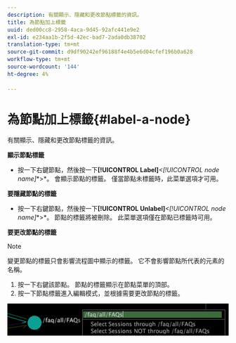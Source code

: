 ```yaml
---
description: 有關顯示、隱藏和更改節點標籤的資訊。
title: 為節點加上標籤
uuid: ded00cc8-2958-4aca-9d45-92afc441e9e2
exl-id: e234aa1b-2f5d-42ec-bad7-2ada0db38702
translation-type: tm+mt
source-git-commit: d9df90242ef96188f4e4b5e6d04cfef196b0a628
workflow-type: tm+mt
source-wordcount: '144'
ht-degree: 4%

---
```


# 為節點加上標籤{#label-a-node}

有關顯示、隱藏和更改節點標籤的資訊。

**顯示節點標籤**

* 按一下右鍵節點，然後按一下&#x200B;**[!UICONTROL Label]***&lt;**[!UICONTROL node name]**>*。 會顯示節點的標籤。 僅當節點未標籤時，此菜單選項才可用。

**要隱藏節點的標籤**

* 按一下右鍵節點，然後按一下&#x200B;**[!UICONTROL Unlabel]***&lt;**[!UICONTROL node name]**>*。 節點的標籤將被刪除。 此菜單選項僅在節點已標籤時可用。

**要更改節點的標籤**

>[!NOTE]
>
>變更節點的標籤只會影響流程圖中顯示的標籤。 它不會影響節點所代表的元素的名稱。

1. 按一下右鍵該節點。 節點的標籤顯示在節點菜單的頂部。
1. 按一下節點標籤進入編輯模式，並根據需要更改節點的標籤。

![](assets/mnu_2DProcessMap_label.png)
